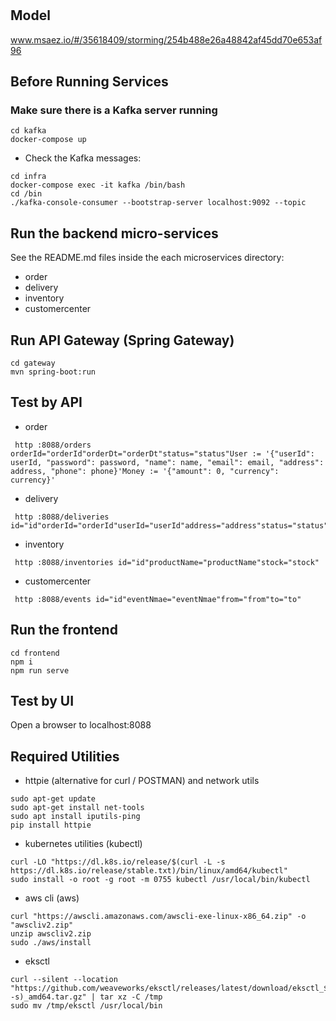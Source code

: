 # 

## Model
www.msaez.io/#/35618409/storming/254b488e26a48842af45dd70e653af96

## Before Running Services
### Make sure there is a Kafka server running
```
cd kafka
docker-compose up
```
- Check the Kafka messages:
```
cd infra
docker-compose exec -it kafka /bin/bash
cd /bin
./kafka-console-consumer --bootstrap-server localhost:9092 --topic
```

## Run the backend micro-services
See the README.md files inside the each microservices directory:

- order
- delivery
- inventory
- customercenter


## Run API Gateway (Spring Gateway)
```
cd gateway
mvn spring-boot:run
```

## Test by API
- order
```
 http :8088/orders orderId="orderId"orderDt="orderDt"status="status"User := '{"userId": userId, "password": password, "name": name, "email": email, "address": address, "phone": phone}'Money := '{"amount": 0, "currency": currency}'
```
- delivery
```
 http :8088/deliveries id="id"orderId="orderId"userId="userId"address="address"status="status"deliveryDt="deliveryDt"
```
- inventory
```
 http :8088/inventories id="id"productName="productName"stock="stock"
```
- customercenter
```
 http :8088/events id="id"eventNmae="eventNmae"from="from"to="to"
```


## Run the frontend
```
cd frontend
npm i
npm run serve
```

## Test by UI
Open a browser to localhost:8088

## Required Utilities

- httpie (alternative for curl / POSTMAN) and network utils
```
sudo apt-get update
sudo apt-get install net-tools
sudo apt install iputils-ping
pip install httpie
```

- kubernetes utilities (kubectl)
```
curl -LO "https://dl.k8s.io/release/$(curl -L -s https://dl.k8s.io/release/stable.txt)/bin/linux/amd64/kubectl"
sudo install -o root -g root -m 0755 kubectl /usr/local/bin/kubectl
```

- aws cli (aws)
```
curl "https://awscli.amazonaws.com/awscli-exe-linux-x86_64.zip" -o "awscliv2.zip"
unzip awscliv2.zip
sudo ./aws/install
```

- eksctl 
```
curl --silent --location "https://github.com/weaveworks/eksctl/releases/latest/download/eksctl_$(uname -s)_amd64.tar.gz" | tar xz -C /tmp
sudo mv /tmp/eksctl /usr/local/bin
```
